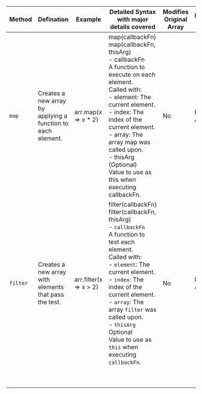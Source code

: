 | Method   | Defination                                                  | Example                | Detailed Syntax with major details covered                   | Modifies Original Array | Return value |
| -------- | ----------------------------------------------------------- | ---------------------- | ------------------------------------------------------------ | ----------------------- | ------------ |
| `map`    | Creates a new array by applying a function to each element. | arr.map(x => x * 2)    | map(callbackFn)<br/>map(callbackFn, thisArg) <br/>\- callbackFn <br/> A function to execute on each element.<br/> Called with: <br/>  \- element: The current element.<br/>  \- index: The index of the current element.<br/>  \- array: The array map was called upon.<br/> \- thisArg (Optional) <br/> Value to use as this when executing callbackFn. | No                      | New Array    |
| `filter` | Creates a new array with elements that pass the test.       | arr.filter(x => x > 2) | filter(callbackFn)<br>filter(callbackFn, thisArg) <br/>\- `callbackFn` <br/> A function to test each element.<br/> Called with: <br/>  \- `element`: The current element.<br/>  \- `index`: The index of the current element.<br/>  \- `array`: The array `filter` was called upon.<br/> \- `thisArg` Optional <br/> Value to use as `this` when executing `callbackFn`. | No                      | New Array    |
|          |                                                             |                        |                                                              |                         |              |
|          |                                                             |                        |                                                              |                         |              |
|          |                                                             |                        |                                                              |                         |              |
|          |                                                             |                        |                                                              |                         |              |
|          |                                                             |                        |                                                              |                         |              |
|          |                                                             |                        |                                                              |                         |              |
|          |                                                             |                        |                                                              |                         |              |
|          |                                                             |                        |                                                              |                         |              |
|          |                                                             |                        |                                                              |                         |              |

